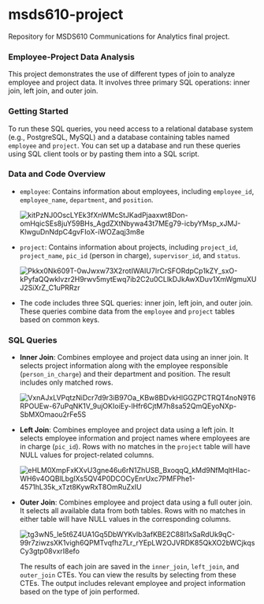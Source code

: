 # msds610-project
Repository for MSDS610 Communications for Analytics final project.


### Employee-Project Data Analysis

This project demonstrates the use of different types of join to analyze employee and project data. It involves three primary SQL operations: inner join, left join, and outer join. 


### Getting Started

To run these SQL queries, you need access to a relational database system (e.g., PostgreSQL, MySQL) and a database containing tables named `employee` and `project`. You can set up a database and run these queries using SQL client tools or by pasting them into a SQL script.

### Data and Code Overview

- `employee`: Contains information about employees, including `employee_id`, `employee_name`, `department`, and `position`.
  
  ![kitPzNJ0OscLYEk3fXnWMcStJKadPjaaxwt8Don-omHqicSEs8juY59BHs_AgdZXtNbywa43t7MEg79-icbyYMsp_xJMJ-KlwguDnNdpC4gvFIoX-iWOZaqj3m8e](https://github.com/rishimo/msds610-project/assets/138905247/3bd791ba-611d-4465-8227-759ce8171002)


- `project`: Contains information about projects, including `project_id`, `project_name`, `pic_id` (person in charge), `supervisor_id`, and `status`.

  ![Pkkx0Nk609T-0wJwxw73X2rotIWAIU7IrCrSFORdpCp1kZY_sxO-kPyfaQQwklvzr2H9rwv5mytEwq7ib2C2u0CLlkDJkAwXDuv1XmWgmuXUJ2SiXrZ_C1uPRRzr](https://github.com/rishimo/msds610-project/assets/138905247/aaf738f7-0d8c-4940-ab1b-8d6e05cf8500)


- The code includes three SQL queries: inner join, left join, and outer join. These queries combine data from the `employee` and `project` tables based on common keys.
  

### SQL Queries

- **Inner Join**: Combines employee and project data using an inner join. It selects project information along with the employee responsible (`person_in_charge`) and their department and position. The result includes only matched rows.
  
  ![VxnAJxLVPqtzNiDcr7d9r3iB97Oa_KBw8BDvkHlGGZPCTRQT4noN9T6RPOUEw-67uPqNK1V_9ujOKIoiEy-lHfr6CjtM7h8sa52QmQEyoNXp-SbMXOmaou2rFe5S](https://github.com/rishimo/msds610-project/assets/138905247/72d9d1be-5148-442e-b3e9-db8334890bf6)


- **Left Join**: Combines employee and project data using a left join. It selects employee information and project names where employees are in charge (`pic_id`). Rows with no matches in the `project` table will have NULL values for project-related columns.
  
  ![eHLM0XmpFxKXvU3gne46u6rN1ZhUSB_BxoqqQ_kMd9NfMqltHIac-WH6v4OQBlLbglXs5QV4P0DCOCyEnrUxc7PMFPhe1-4571hL35k_xTzt8KywRxT8OmRuZxIU](https://github.com/rishimo/msds610-project/assets/138905247/d45ff724-4de6-4406-a551-8e9d4f1b2c3e)


- **Outer Join**: Combines employee and project data using a full outer join. It selects all available data from both tables. Rows with no matches in either table will have NULL values in the corresponding columns.
  
  ![tg3wN5_le5t6Z4UA1Gq5DbWYKvlb3afKBE2C88I1xSaRdUk9qC-99r7ziwzsXK1vigh6QPMTvqfhz7Lr_rYEpLW2OJVRDK85QkXO2bWCjkqsCy3gtp08vxrI8efo](https://github.com/rishimo/msds610-project/assets/138905247/e041bc0c-79e9-4a5f-8537-63e3db82abbf)


  The results of each join are saved in the `inner_join`, `left_join`, and `outer_join` CTEs. You can view the results by selecting from these CTEs. The output includes relevant employee and project information based on the type of join performed.





